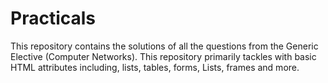 # Practicals
This repository contains the solutions of all the questions from the Generic Elective (Computer Networks). This repository primarily tackles with basic HTML attributes including, lists, tables, forms, Lists, frames and more.
